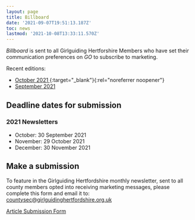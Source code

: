 ```yaml
---
layout: page
title: Billboard
date: '2021-09-07T19:51:13.187Z'
toc: news
lastmod: '2021-10-08T13:33:11.570Z'
---
```


_Billboard_ is sent to all Girlguiding Hertforshire Members who have set their communication preferences on _GO_ to subscribe to marketing.

Recent editions:

- [October 2021 <i class="fa fa-external-link"></i>](https://mailchi.mp/2efbb058862e/oct-2021-billboard-6520952){:target="_blank"}{:rel="noreferrer noopener"}
- [September 2021 <i class="fa fa-file-pdf-o"></i>](/assets/docs/september-2021-newsletter.pdf)

## Deadline dates for submission
### 2021 Newsletters
- October: 30 September 2021
- November: 29 October 2021
- December: 30 November 2021

## Make a submission

To feature in the Girlguiding Hertfordshire monthly newsletter, sent to all county members opted into receiving marketing messages, please complete this form and email it to: [countysec@girlguidinghertfordshire.org.uk](mailto:countysec@girlguidinghertfordshire.org.uk)

<a class="btn-gg" href="/assets/docs/newsletter-article-submission-form.docx"><i class="fa fa-download"></i> Article Submission Form</a>
